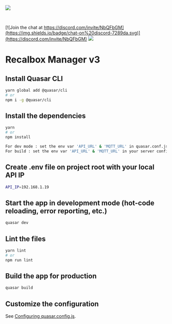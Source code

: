 ![](https://s3-eu-west-1.amazonaws.com/forums.recalbox.com/8d81e556-aefb-4729-ad2f-9d7386eff4cd.png)

<a href="https://vuejs.org/"><img src="https://img.shields.io/badge/vue-3.x-brightgreen.svg?style=flat-square" alt=""/></a>
<a href="https://quasar.dev/"><img src="https://img.shields.io/npm/v/quasar.svg?label=quasar" alt=""></a>
<a href="https://quasar.dev/"><img src="https://img.shields.io/npm/v/%40quasar/app.svg?label=@quasar/app" alt=""></a>
<a href="https://quasar.dev/"><img src="https://img.shields.io/npm/v/%40quasar/cli.svg?label=@quasar/cli" alt=""></a>
<a href="https://quasar.dev/"><img src="https://img.shields.io/npm/v/%40quasar/app-webpack?label=@quasar/app-webpack" alt=""></a>
<a href="https://quasar.dev/"><img src="https://img.shields.io/npm/v/%40quasar/extras.svg?label=@quasar/extras" alt=""></a>

[![Join the chat at https://discord.com/invite/NbQFbGM](https://img.shields.io/badge/chat-on%20discord-7289da.svg)](https://discord.com/invite/NbQFbGM)
<a href="https://forum.recalbox.com/" target="_blank"><img src="https://img.shields.io/badge/community-forum-brightgreen.svg"></a>

# Recalbox Manager v3

## Install Quasar CLI
```bash
yarn global add @quasar/cli
# or
npm i -g @quasar/cli
```


## Install the dependencies
```bash
yarn
# or
npm install

For dev mode : set the env var 'API_URL' & 'MQTT_URL' in quasar.conf.js
For build : set the env var 'API_URL' & 'MQTT_URL' in your server config
```

## Create .env file on project root with your local API IP
```bash
API_IP=192.168.1.19
```

## Start the app in development mode (hot-code reloading, error reporting, etc.)
```bash
quasar dev
```


## Lint the files
```bash
yarn lint
# or
npm run lint
```



## Build the app for production
```bash
quasar build
```

## Customize the configuration
See [Configuring quasar.config.js](https://v2.quasar.dev/quasar-cli-webpack/quasar-config-js).
